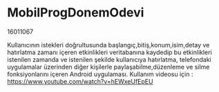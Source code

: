# MobilProgDonemOdevi
16011067

Kullanıcının istekleri doğrultusunda başlangıç,bitiş,konum,isim,detay ve hatırlatma zamanı içeren etkinlikleri veritabanına kaydedip bu etkinlikleri istenilen zamanda ve istenilen şekilde kullanıcıya hatırlatma, telefondaki uygulamalar üzerinden diğer kişilerle paylaşabilme,düzenleme ve silme fonksiyonlarını içeren Android uygulaması. Kullanım videosu için : 
https://www.youtube.com/watch?v=hEWxeUfEpEU

